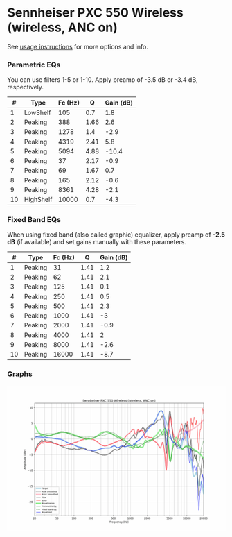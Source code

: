 # Sennheiser PXC 550 Wireless (wireless, ANC on)
See [usage instructions](https://github.com/jaakkopasanen/AutoEq#usage) for more options and info.

### Parametric EQs
You can use filters 1-5 or 1-10. Apply preamp of -3.5 dB or -3.4 dB, respectively.

|   # | Type      |   Fc (Hz) |    Q |   Gain (dB) |
|-----|-----------|-----------|------|-------------|
|   1 | LowShelf  |       105 | 0.7  |         1.8 |
|   2 | Peaking   |       388 | 1.66 |         2.6 |
|   3 | Peaking   |      1278 | 1.4  |        -2.9 |
|   4 | Peaking   |      4319 | 2.41 |         5.8 |
|   5 | Peaking   |      5094 | 4.88 |       -10.4 |
|   6 | Peaking   |        37 | 2.17 |        -0.9 |
|   7 | Peaking   |        69 | 1.67 |         0.7 |
|   8 | Peaking   |       165 | 2.12 |        -0.6 |
|   9 | Peaking   |      8361 | 4.28 |        -2.1 |
|  10 | HighShelf |     10000 | 0.7  |        -4.3 |

### Fixed Band EQs
When using fixed band (also called graphic) equalizer, apply preamp of **-2.5 dB** (if available) and set gains manually with these parameters.

|   # | Type    |   Fc (Hz) |    Q |   Gain (dB) |
|-----|---------|-----------|------|-------------|
|   1 | Peaking |        31 | 1.41 |         1.2 |
|   2 | Peaking |        62 | 1.41 |         2.1 |
|   3 | Peaking |       125 | 1.41 |         0.1 |
|   4 | Peaking |       250 | 1.41 |         0.5 |
|   5 | Peaking |       500 | 1.41 |         2.3 |
|   6 | Peaking |      1000 | 1.41 |        -3   |
|   7 | Peaking |      2000 | 1.41 |        -0.9 |
|   8 | Peaking |      4000 | 1.41 |         2   |
|   9 | Peaking |      8000 | 1.41 |        -2.6 |
|  10 | Peaking |     16000 | 1.41 |        -8.7 |

### Graphs
![](./Sennheiser%20PXC%20550%20Wireless%20(wireless,%20ANC%20on).png)
